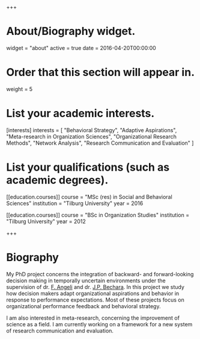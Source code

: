 +++
# About/Biography widget.
widget = "about"
active = true
date = 2016-04-20T00:00:00

# Order that this section will appear in.
weight = 5

# List your academic interests.
[interests]
  interests = [
    "Behavioral Strategy",
    "Adaptive Aspirations",
    "Meta-research in Organization Sciences",
    "Organizational Research Methods",
    "Network Analysis",
    "Research Communication and Evaluation"
  ]

# List your qualifications (such as academic degrees).
[[education.courses]]
  course = "MSc (res) in Social and Behavioral Sciences"
  institution = "Tilburg University"
  year = 2016

[[education.courses]]
  course = "BSc in Organization Studies"
  institution = "Tilburg University"
  year = 2012
 
+++

# Biography

My PhD project concerns the integration of backward- and forward-looking decision making in temporally uncertain environments under the supervision of dr. [F. Angeli](https://www.tilburguniversity.edu/webwijs/show/f.angeli.htm) and dr. [J.P. Bechara](https://www.tilburguniversity.edu/webwijs/show/j.p.bechara.htm). In this project we study how decision makers adapt organizational aspirations and behavior in response to performance expectations. Most of these projects focus on organizational performance feedback and behavioral strategy.

I am also interested in meta-research, concerning the improvement of science as a field. I am currently working on a framework for a new system of research communication and evaluation.
